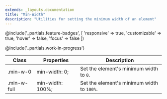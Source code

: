 ```yaml
---
extends: _layouts.documentation
title: "Min-Width"
description: "Utilities for setting the minimum width of an element"
---
```


@include('_partials.feature-badges', [
    'responsive' => true,
    'customizable' => true,
    'hover' => false,
    'focus' => false
])

@include('_partials.work-in-progress')

<div class="border-t border-grey-lighter">
    <table class="w-full text-left" style="border-collapse: collapse;">
        <colgroup>
            <col class="w-1/5">
            <col class="w-1/3">
            <col>
        </colgroup>
        <thead>
          <tr>
              <th class="text-sm font-semibold text-grey-darker p-2 bg-grey-lightest">Class</th>
              <th class="text-sm font-semibold text-grey-darker p-2 bg-grey-lightest">Properties</th>
              <th class="text-sm font-semibold text-grey-darker p-2 bg-grey-lightest">Description</th>
          </tr>
        </thead>
        <tbody class="align-baseline">
            <tr>
                <td class="p-2 border-t border-smoke font-mono text-xs text-purple-dark">.min-w-0</td>
                <td class="p-2 border-t border-smoke font-mono text-xs text-blue-dark">min-width: 0;</td>
                <td class="p-2 border-t border-smoke text-sm text-grey-darker">Set the element's minimum width to <code>0</code>.</td>
            </tr>
            <tr>
                <td class="p-2 border-t border-smoke-light font-mono text-xs text-purple-dark">.min-w-full</td>
                <td class="p-2 border-t border-smoke-light font-mono text-xs text-blue-dark">min-width: 100%;</td>
                <td class="p-2 border-t border-smoke-light text-sm text-grey-darker">Set the element's minimum width to <code>100%</code>.</td>
            </tr>
        </tbody>
    </table>
</div>

